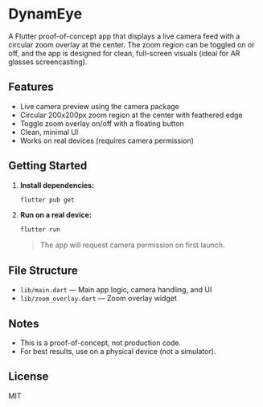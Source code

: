 # DynamEye

A Flutter proof-of-concept app that displays a live camera feed with a circular zoom overlay at the center. The zoom region can be toggled on or off, and the app is designed for clean, full-screen visuals (ideal for AR glasses screencasting).

## Features
- Live camera preview using the camera package
- Circular 200x200px zoom region at the center with feathered edge
- Toggle zoom overlay on/off with a floating button
- Clean, minimal UI
- Works on real devices (requires camera permission)

## Getting Started

1. **Install dependencies:**
   ```sh
   flutter pub get
   ```
2. **Run on a real device:**
   ```sh
   flutter run
   ```
   > The app will request camera permission on first launch.

## File Structure
- `lib/main.dart` — Main app logic, camera handling, and UI
- `lib/zoom_overlay.dart` — Zoom overlay widget

## Notes
- This is a proof-of-concept, not production code.
- For best results, use on a physical device (not a simulator).

## License
MIT
